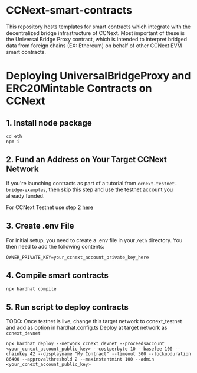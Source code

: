 # CCNext-smart-contracts
This repository hosts templates for smart contracts which integrate with the decentralized bridge infrastructure of CCNext. Most important of these is the Universal Bridge Proxy contract, which is intended to interpret bridged data from foreign chains (EX: Ethereum) on behalf of other CCNext EVM smart contracts.

# Deploying UniversalBridgeProxy and ERC20Mintable Contracts on CCNext

## 1. Install node package
```shell
cd eth
npm i
```

## 2. Fund an Address on Your Target CCNext Network
If you're launching contracts as part of a tutorial from `ccnext-testnet-bridge-examples`, then skip this step and use the testnet account you already funded.

For CCNext Testnet use step 2 [here](https://github.com/gluwa/ccnext-testnet-bridge-examples/blob/main/hello-bridge/README.md)

## 3. Create .env File
For initial setup, you need to create a .env file in your `/eth` directory.
You then need to add the following contents:
```
OWNER_PRIVATE_KEY=your_ccnext_account_private_key_here
```

## 4. Compile smart contracts
```shell
npx hardhat compile
```

## 5. Run script to deploy contracts
TODO: Once testnet is live, change this target network to ccnext_testnet and add as option in hardhat.config.ts
Deploy at target network as `ccnext_devnet`
```shell
npx hardhat deploy --network ccnext_devnet --proceedsaccount <your_ccnext_account_public_key> --costperbyte 10 --basefee 100 --chainkey 42 --displayname "My Contract" --timeout 300 --lockupduration 86400 --approvalthreshold 2 --maxinstantmint 100 --admin <your_ccnext_account_public_key>
```